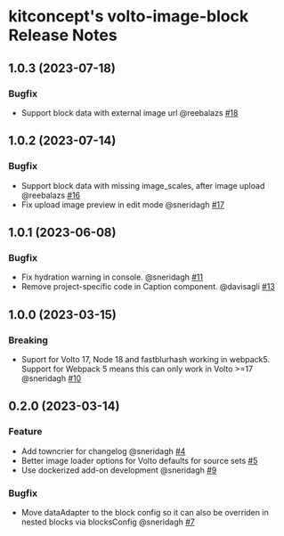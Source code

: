 # kitconcept's volto-image-block Release Notes

<!-- You should *NOT* be adding new change log entries to this file.
     You should create a file in the news directory instead.
     For helpful instructions, please see:
     https://6.dev-docs.plone.org/volto/developer-guidelines/contributing.html#create-a-pull-request
-->

<!-- towncrier release notes start -->

## 1.0.3 (2023-07-18)

### Bugfix

- Support block data with external image url @reebalazs [#18](https://github.com/kitconcept/volto-export/pull/18)


## 1.0.2 (2023-07-14)

### Bugfix

- Support block data with missing image_scales, after image upload @reebalazs [#16](https://github.com/kitconcept/volto-export/pull/16)
- Fix upload image preview in edit mode @sneridagh [#17](https://github.com/kitconcept/volto-export/pull/17)


## 1.0.1 (2023-06-08)

### Bugfix

- Fix hydration warning in console. @sneridagh [#11](https://github.com/kitconcept/volto-export/pull/11)
- Remove project-specific code in Caption component. @davisagli [#13](https://github.com/kitconcept/volto-export/pull/13)


## 1.0.0 (2023-03-15)

### Breaking

- Suport for Volto 17, Node 18 and fastblurhash working in webpack5. Support for Webpack 5 means this can only work in Volto >=17 @sneridagh [#10](https://github.com/kitconcept/volto-export/pull/10)


## 0.2.0 (2023-03-14)

### Feature

- Add towncrier for changelog @sneridagh [#4](https://github.com/kitconcept/volto-export/pull/4)
- Better image loader options for Volto defaults for source sets [#5](https://github.com/kitconcept/volto-export/pull/5)
- Use dockerized add-on development @sneridagh [#9](https://github.com/kitconcept/volto-export/pull/9)

### Bugfix

- Move dataAdapter to the block config so it can also be overriden in nested blocks via blocksConfig @sneridagh [#7](https://github.com/kitconcept/volto-export/pull/7)
